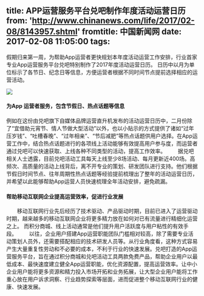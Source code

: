title: APP运营服务平台兑吧制作年度活动运营日历
from: 'http://www.chinanews.com/life/2017/02-08/8143957.shtml'
fromtitle: 中国新闻网
date: 2017-02-08 11:05:00
tags:
---


假期归来第一周，为帮助App运营者更快规划本年度活动运营工作安排，行业首家专业App运营服务平台兑吧特别制作了2017年度活动运营日历。
日历中以月为单位标示了各节日、纪念日等信息，方便运营者根据不同时间节点提前选择相应的运营活动。
<!--more -->
![](http://www.chinanews.com/2017/0208/20172811039.jpg)
#### 为App 运营者服务，包含节假日、热点话题等信息
例如在这份由兑吧旗下自媒体品牌运营直升机发布的活动运营日历中，二月份除了“宜借助元宵节、情人节做大型活动”以外，也以小贴示的方式提供了诸如“过年压岁钱”、“吐槽春晚”、“过年相亲”、“节后减肥”等热点话题供用户选择。在App运营工作中，结合热点话题进行的各项线上活动能够有效提高用户参与度，而运营者通过兑吧可以快速获取、上线各种不同类型的活动，提高工作效率。
　　据兑吧相关人士透露，目前兑吧活动工具每天上线至少8场活动、每月更新近400场。高频次、高质量的活动上线背后，离不开专业的策划、研发团队进行支持。他们根据节假日时间节点、往年周期性热点话题等经验提前梳理出了整年的活动运营日历，并希望以此能够帮助App运营人员快速梳理全年活动安排，避免疏漏。
#### 帮助移动互联网企业提高运营效率，促进行业发展
　　移动互联网行业先后经历了技术驱动、产品驱动时期，目前已进入了运营驱动时期，越来越多的移动互联网企业将更多精力放在如何对已有流量进行精细化运营之上。 而积分商城、线上活动通常是他们提升用户活跃度与用户粘性的有效手段。
　　以往，企业用户搭建App运营职能团队门槛相对较高，除了需要专业活动策划人员外，还需要搭配相应的技术研发人员等。从行业角度看，这种方式容易产生大量重复性劳动和不必要的成本，不利于行业的快速发展。兑吧打造的App运营服务平台，旨在通过积分商城和兑吧活动工具两款免费产品，帮助企业用户以最低成本、最快速度建立健全App运营职能，优化资源配置，提高运营效率。让中小企业用户能将更多资源和精力投入市场开拓和业务拓展，让大型企业用户能将工作重心放在用户诉求洞察、行业趋势探索等层面，进而促进整个移动互联网行业的健康、快速发展。
